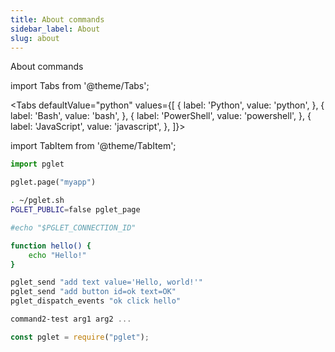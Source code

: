 ```yaml
---
title: About commands
sidebar_label: About
slug: about
---
```


About commands

import Tabs from '@theme/Tabs';

<Tabs defaultValue="python" values={[
  { label: 'Python', value: 'python', },
  { label: 'Bash', value: 'bash', },
  { label: 'PowerShell', value: 'powershell', },
  { label: 'JavaScript', value: 'javascript', },
]}>

import TabItem from '@theme/TabItem';

<TabItem value="python">

```python
import pglet

pglet.page("myapp")
```
</TabItem>

<TabItem value="bash">

```bash
. ~/pglet.sh
PGLET_PUBLIC=false pglet_page

#echo "$PGLET_CONNECTION_ID"

function hello() {
    echo "Hello!"
}

pglet_send "add text value='Hello, world!'"
pglet_send "add button id=ok text=OK"
pglet_dispatch_events "ok click hello"
```
</TabItem>

<TabItem value="powershell">

```powershell
command2-test arg1 arg2 ...
```

</TabItem>

<TabItem value="javascript">

```javascript
const pglet = require("pglet");
```

</TabItem>

</Tabs>